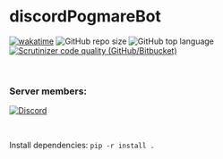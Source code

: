 # discordPogmareBot

[![wakatime](https://wakatime.com/badge/github/BonHowi/discordBot.svg)](https://wakatime.com/badge/github/BonHowi/discordBot) 
![GitHub repo size](https://img.shields.io/github/repo-size/BonHowi/discordPogmareBot) 
![GitHub top language](https://img.shields.io/github/languages/top/BonHowi/discordPogmareBot) 
[![Scrutinizer code quality (GitHub/Bitbucket)](https://img.shields.io/scrutinizer/quality/g/BonHowi/discordPogmareBot)](https://scrutinizer-ci.com/g/BonHowi/discordPogmareBot/reports/)

[comment]: <![GitHub repo file count](https://img.shields.io/github/directory-file-count/BonHowi/discordPogmareBot)>

<br />

### Server members:   
[![Discord](https://img.shields.io/discord/871434324023599155?logo=server)](https://discord.gg/Kt35Jtc5nT)


<br />
 
Install dependencies:
`pip -r install .`

